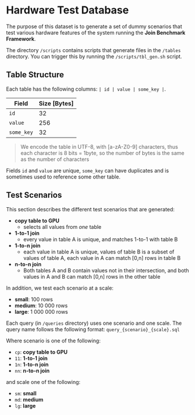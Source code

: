 # Hardware Test Database

The purpose of this dataset is to generate a set of dummy scenarios that test various hardware features of the system running the **Join Benchmark Framework**.

The directory `/scripts` contains scripts that generate files in the `/tables` directory. You can trigger this by running the `/scripts/tbl_gen.sh` script.

## Table Structure

Each table has the following columns: `| id | value | some_key |`.

| Field      | Size [Bytes] |
| ---------- | ------------ |
| `id`       | 32           |
| `value`    | 256          |
| `some_key` | 32           |

> We encode the table in UTF-8, with [a-zA-Z0-9] characters, thus each character is 8 bits = 1byte, so the number of bytes is the same as the number of characters

Fields `id` and `value` are unique, `some_key` can have duplicates and is sometimes used to reference some other table.

## Test Scenarios

This section describes the different test scenarios that are generated:

- **copy table to GPU**
  - selects all values from *one* table
- **1-to-1 join**
  - every value in table A is unique, and matches 1-to-1 with table B
- **1-to-n join**
  - each value in table A is unique, values of table B is a subset of values of table A, each value in A can match [0,n] rows in table B
- **n-to-n join**
  - Both tables A and B contain values not in their intersection, and both values in A and B can match [0,n] rows in the other table

In addition, we test each scenario at a scale:

- **small**: 100 rows
- **medium**: 10 000 rows
- **large**: 1 000 000 rows

Each query (in `/queries` directory) uses one scenario and one scale. The query name follows the following format: `query_{scenario}_{scale}.sql`

Where scenario is one of the following:

- `cp`: **copy table to GPU**
- `11`: **1-to-1 join**
- `1n`: **1-to-n join**
- `nn`: **n-to-n join**

and scale one of the following:

- `sm`: **small**
- `md`: **medium**
- `lg`: **large**
